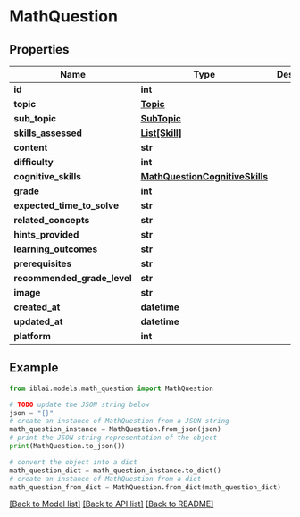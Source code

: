 # MathQuestion


## Properties

Name | Type | Description | Notes
------------ | ------------- | ------------- | -------------
**id** | **int** |  | [readonly] 
**topic** | [**Topic**](Topic.md) |  | 
**sub_topic** | [**SubTopic**](SubTopic.md) |  | 
**skills_assessed** | [**List[Skill]**](Skill.md) |  | 
**content** | **str** |  | 
**difficulty** | **int** |  | [optional] 
**cognitive_skills** | [**MathQuestionCognitiveSkills**](MathQuestionCognitiveSkills.md) |  | [optional] 
**grade** | **int** |  | [optional] 
**expected_time_to_solve** | **str** |  | [optional] 
**related_concepts** | **str** |  | [optional] 
**hints_provided** | **str** |  | [optional] 
**learning_outcomes** | **str** |  | [optional] 
**prerequisites** | **str** |  | [optional] 
**recommended_grade_level** | **str** |  | [optional] 
**image** | **str** |  | [optional] 
**created_at** | **datetime** |  | [readonly] 
**updated_at** | **datetime** |  | [readonly] 
**platform** | **int** |  | [optional] 

## Example

```python
from iblai.models.math_question import MathQuestion

# TODO update the JSON string below
json = "{}"
# create an instance of MathQuestion from a JSON string
math_question_instance = MathQuestion.from_json(json)
# print the JSON string representation of the object
print(MathQuestion.to_json())

# convert the object into a dict
math_question_dict = math_question_instance.to_dict()
# create an instance of MathQuestion from a dict
math_question_from_dict = MathQuestion.from_dict(math_question_dict)
```
[[Back to Model list]](../README.md#documentation-for-models) [[Back to API list]](../README.md#documentation-for-api-endpoints) [[Back to README]](../README.md)


